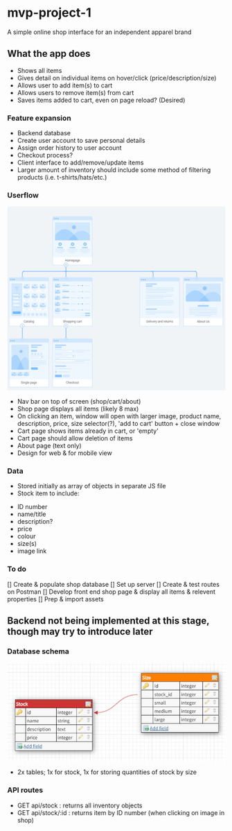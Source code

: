 # mvp-project-1
A simple online shop interface for an independent apparel brand

## What the app does
* Shows all items
* Gives detail on individual items on hover/click (price/description/size)
* Allows user to add item(s) to cart
* Allows users to remove item(s) from cart
* Saves items added to cart, even on page reload? (Desired)

### Feature expansion
* Backend database
* Create user account to save personal details
* Assign order history to user account
* Checkout process?
* Client interface to add/remove/update items
* Larger amount of inventory should include some method of filtering products (i.e. t-shirts/hats/etc.)

### Userflow
![Sitemap](images/sitemap.jpg)
* Nav bar on top of screen (shop/cart/about)
* Shop page displays all items (likely 8 max)
* On clicking an item, window will open with larger image, product name, description, price, size selector(?), 'add to cart' button + close window
* Cart page shows items already in cart, or 'empty'
* Cart page should allow deletion of items
* About page (text only)
* Design for web & for mobile view

### Data
* Stored initially as array of objects in separate JS file
* Stock item to include:
- ID number
- name/title
- description?
- price
- colour
- size(s)
- image link

### To do
[] Create & populate shop database
[] Set up server
[] Create & test routes on Postman
[] Develop front end shop page & display all items & relevent properties
[] Prep & import assets

## Backend not being implemented at this stage, though may try to introduce later

### Database schema
![Database schema](images/schema.jpg)
* 2x tables; 1x for stock, 1x for storing quantities of stock by size

### API routes
* GET api/stock : returns all inventory objects
* GET api/stock/:id : returns item by ID number (when clicking on image in shop)

